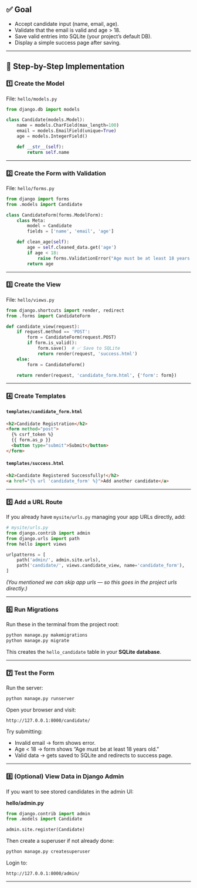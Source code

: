 

## ✅ Goal

* Accept candidate input (name, email, age).
* Validate that the email is valid and age > 18.
* Save valid entries into SQLite (your project’s default DB).
* Display a simple success page after saving.

---

## 🧩 Step-by-Step Implementation

### **1️⃣ Create the Model**

File: `hello/models.py`

```python
from django.db import models

class Candidate(models.Model):
    name = models.CharField(max_length=100)
    email = models.EmailField(unique=True)
    age = models.IntegerField()

    def __str__(self):
        return self.name
```

---

### **2️⃣ Create the Form with Validation**

File: `hello/forms.py`

```python
from django import forms
from .models import Candidate

class CandidateForm(forms.ModelForm):
    class Meta:
        model = Candidate
        fields = ['name', 'email', 'age']

    def clean_age(self):
        age = self.cleaned_data.get('age')
        if age < 18:
            raise forms.ValidationError("Age must be at least 18 years old.")
        return age
```

---

### **3️⃣ Create the View**

File: `hello/views.py`

```python
from django.shortcuts import render, redirect
from .forms import CandidateForm

def candidate_view(request):
    if request.method == 'POST':
        form = CandidateForm(request.POST)
        if form.is_valid():
            form.save()  # ✅ Save to SQLite
            return render(request, 'success.html')
    else:
        form = CandidateForm()

    return render(request, 'candidate_form.html', {'form': form})
```

---

### **4️⃣ Create Templates**

#### `templates/candidate_form.html`

```html
<h2>Candidate Registration</h2>
<form method="post">
  {% csrf_token %}
  {{ form.as_p }}
  <button type="submit">Submit</button>
</form>
```

#### `templates/success.html`

```html
<h2>Candidate Registered Successfully!</h2>
<a href="{% url 'candidate_form' %}">Add another candidate</a>
```

---

### **5️⃣ Add a URL Route**

If you already have `mysite/urls.py` managing your app URLs directly, add:

```python
# mysite/urls.py
from django.contrib import admin
from django.urls import path
from hello import views

urlpatterns = [
    path('admin/', admin.site.urls),
    path('candidate/', views.candidate_view, name='candidate_form'),
]
```

*(You mentioned we can skip app urls — so this goes in the project urls directly.)*

---

### **6️⃣ Run Migrations**

Run these in the terminal from the project root:

```bash
python manage.py makemigrations
python manage.py migrate
```

This creates the `hello_candidate` table in your **SQLite database**.

---

### **7️⃣ Test the Form**

Run the server:

```bash
python manage.py runserver
```

Open your browser and visit:

```
http://127.0.0.1:8000/candidate/
```

Try submitting:

* Invalid email → form shows error.
* Age < 18 → form shows “Age must be at least 18 years old.”
* Valid data → gets saved to SQLite and redirects to success page.

---

### **8️⃣ (Optional) View Data in Django Admin**

If you want to see stored candidates in the admin UI:

**hello/admin.py**

```python
from django.contrib import admin
from .models import Candidate

admin.site.register(Candidate)
```

Then create a superuser if not already done:

```bash
python manage.py createsuperuser
```

Login to:

```
http://127.0.0.1:8000/admin/
```

---


